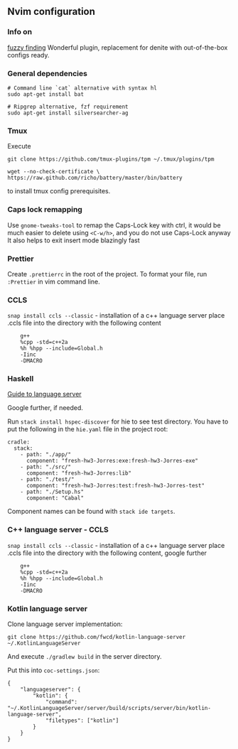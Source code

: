 ## Nvim configuration 

### Info on 
[fuzzy finding](https://github.com/junegunn/fzf)
Wonderful plugin, replacement for denite with out-of-the-box configs ready.

### General dependencies 
```
# Command line `cat` alternative with syntax hl
sudo apt-get install bat 

# Ripgrep alternative, fzf requirement
sudo apt-get install silversearcher-ag
```

### Tmux
Execute 
```
git clone https://github.com/tmux-plugins/tpm ~/.tmux/plugins/tpm

wget --no-check-certificate \
https://raw.github.com/richo/battery/master/bin/battery
```
to install tmux config prerequisites.

### Caps lock remapping

Use `gnome-tweaks-tool` to remap the Caps-Lock key with ctrl, it would be much easier to delete using `<C-w/h>`, and you do not use Caps-Lock anyway
It also helps to exit insert mode blazingly fast

### Prettier

Create `.prettierrc` in the root of the project.
To format your file, run `:Prettier` in vim command line.

### CCLS

`snap install ccls --classic` - installation of a c++ language server
place .ccls file into the directory with the following content

```
    g++
    %cpp -std=c++2a
    %h %hpp --include=Global.h
    -Iinc
    -DMACRO
```
### Haskell

[Guide to language server](http://marco-lopes.com/articles/Vim-and-Haskell-in-2019/)


Google further, if needed.

Run `stack install hspec-discover` for hie to see test directory.
You have to put the following in the `hie.yaml` file in the project root:
```
cradle:
  stack:
    - path: "./app/"
      component: "fresh-hw3-Jorres:exe:fresh-hw3-Jorres-exe"
    - path: "./src/"
      component: "fresh-hw3-Jorres:lib"
    - path: "./test/"
      component: "fresh-hw3-Jorres:test:fresh-hw3-Jorres-test"
    - path: "./Setup.hs"
      component: "Cabal"
```
Component names can be found with `stack ide targets`.

### C++ language server - CCLS

`snap install ccls --classic` - installation of a c++ language server
place .ccls file into the directory with the following content, google further

```
    g++
    %cpp -std=c++2a
    %h %hpp --include=Global.h
    -Iinc
    -DMACRO
```

### Kotlin language server

Clone language server implementation:
```
git clone https://github.com/fwcd/kotlin-language-server ~/.KotlinLanguageServer
```
And execute `./gradlew build` in the server directory.

Put this into `coc-settings.json`:
```
{
    "languageserver": {
        "kotlin": {
            "command": "~/.KotlinLanguageServer/server/build/scripts/server/bin/kotlin-language-server",
            "filetypes": ["kotlin"]
        }
    }
}
```
